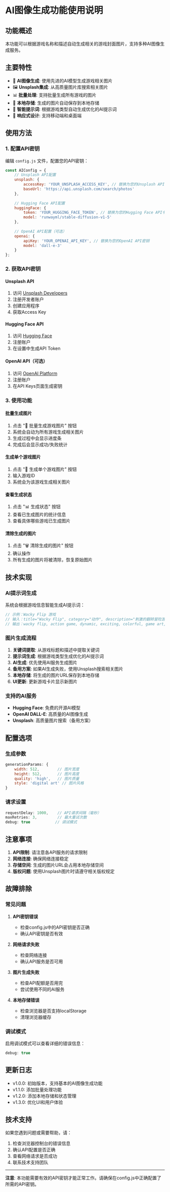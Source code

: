 # AI图像生成功能使用说明

## 功能概述

本功能可以根据游戏名称和描述自动生成相关的游戏封面图片，支持多种AI图像生成服务。

## 主要特性

- 🤖 **AI图像生成**: 使用先进的AI模型生成游戏相关图片
- 🖼️ **Unsplash集成**: 从高质量图片库搜索相关图片
- 📊 **批量处理**: 支持批量生成所有游戏的图片
- 💾 **本地存储**: 生成的图片自动保存到本地存储
- 🎨 **智能提示词**: 根据游戏类型自动生成优化的AI提示词
- 📱 **响应式设计**: 支持移动端和桌面端

## 使用方法

### 1. 配置API密钥

编辑 `config.js` 文件，配置您的API密钥：

```javascript
const AIConfig = {
    // Unsplash API配置
    unsplash: {
        accessKey: 'YOUR_UNSPLASH_ACCESS_KEY', // 替换为您的Unsplash API密钥
        baseUrl: 'https://api.unsplash.com/search/photos'
    },
    
    // Hugging Face API配置
    huggingFace: {
        token: 'YOUR_HUGGING_FACE_TOKEN', // 替换为您的Hugging Face API令牌
        model: 'runwayml/stable-diffusion-v1-5'
    },
    
    // OpenAI API配置（可选）
    openai: {
        apiKey: 'YOUR_OPENAI_API_KEY', // 替换为您的OpenAI API密钥
        model: 'dall-e-3'
    }
};
```

### 2. 获取API密钥

#### Unsplash API
1. 访问 [Unsplash Developers](https://unsplash.com/developers)
2. 注册开发者账户
3. 创建应用程序
4. 获取Access Key

#### Hugging Face API
1. 访问 [Hugging Face](https://huggingface.co/)
2. 注册账户
3. 在设置中生成API Token

#### OpenAI API（可选）
1. 访问 [OpenAI Platform](https://platform.openai.com/)
2. 注册账户
3. 在API Keys页面生成密钥

### 3. 使用功能

#### 批量生成图片
1. 点击 "🤖 批量生成游戏图片" 按钮
2. 系统会自动为所有游戏生成相关图片
3. 生成过程中会显示进度条
4. 完成后会显示成功/失败统计

#### 生成单个游戏图片
1. 点击 "🎨 生成单个游戏图片" 按钮
2. 输入游戏ID
3. 系统会为该游戏生成相关图片

#### 查看生成状态
1. 点击 "📊 生成状态" 按钮
2. 查看已生成图片的统计信息
3. 查看具体哪些游戏已生成图片

#### 清除生成的图片
1. 点击 "🗑️ 清除生成的图片" 按钮
2. 确认操作
3. 所有生成的图片将被清除，恢复原始图片

## 技术实现

### AI提示词生成

系统会根据游戏信息智能生成AI提示词：

```javascript
// 示例：Wacky Flip 游戏
// 输入：title="Wacky Flip", category="动作", description="刺激的翻转冒险游戏"
// 输出：wacky flip, action game, dynamic, exciting, colorful, game art, digital art, high quality, 4k
```

### 图片生成流程

1. **关键词提取**: 从游戏标题和描述中提取关键词
2. **提示词生成**: 根据游戏类型生成优化的AI提示词
3. **AI生成**: 优先使用AI服务生成图片
4. **备用方案**: 如果AI生成失败，使用Unsplash搜索相关图片
5. **本地存储**: 将生成的图片URL保存到本地存储
6. **UI更新**: 更新游戏卡片显示新图片

### 支持的AI服务

- **Hugging Face**: 免费的开源AI模型
- **OpenAI DALL-E**: 高质量的AI图像生成
- **Unsplash**: 高质量图片搜索（备用方案）

## 配置选项

### 生成参数

```javascript
generationParams: {
    width: 512,        // 图片宽度
    height: 512,       // 图片高度
    quality: 'high',   // 图片质量
    style: 'digital art' // 图片风格
}
```

### 请求设置

```javascript
requestDelay: 1000,    // API请求间隔（毫秒）
maxRetries: 3,         // 最大重试次数
debug: true           // 调试模式
```

## 注意事项

1. **API限制**: 请注意各API服务的请求限制
2. **网络连接**: 确保网络连接稳定
3. **存储空间**: 生成的图片URL会占用本地存储空间
4. **版权问题**: 使用Unsplash图片时请遵守相关版权规定

## 故障排除

### 常见问题

1. **API密钥错误**
   - 检查config.js中的API密钥是否正确
   - 确认API密钥是否有效

2. **网络请求失败**
   - 检查网络连接
   - 确认API服务是否可用

3. **图片生成失败**
   - 检查API配额是否用完
   - 尝试使用不同的AI服务

4. **本地存储错误**
   - 检查浏览器是否支持localStorage
   - 清理浏览器缓存

### 调试模式

启用调试模式可以查看详细的错误信息：

```javascript
debug: true
```

## 更新日志

- v1.0.0: 初始版本，支持基本的AI图像生成功能
- v1.1.0: 添加批量处理功能
- v1.2.0: 添加本地存储和状态管理
- v1.3.0: 优化UI和用户体验

## 技术支持

如果您遇到问题或需要帮助，请：

1. 检查浏览器控制台的错误信息
2. 确认API配置是否正确
3. 查看网络请求是否成功
4. 联系技术支持团队

---

**注意**: 本功能需要有效的API密钥才能正常工作。请确保在config.js中正确配置了所需的API密钥。 
